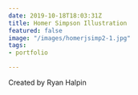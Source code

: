 ```yaml
---
date: 2019-10-18T18:03:31Z
title: Homer Simpson Illustration
featured: false
image: "/images/homerjsimp2-1.jpg"
tags:
- portfolio

---
```

Created by Ryan Halpin